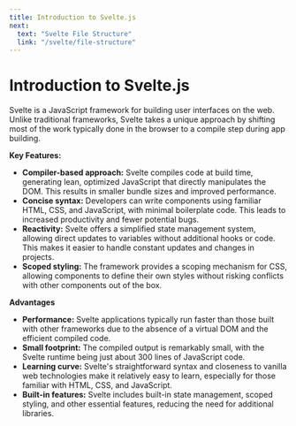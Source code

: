 ```yaml
---
title: Introduction to Svelte.js
next:
  text: "Svelte File Structure"
  link: "/svelte/file-structure"
---
```


# Introduction to Svelte.js

Svelte is a JavaScript framework for building user interfaces on the web. Unlike traditional frameworks, Svelte takes a unique approach by shifting most of the work typically done in the browser to a compile step during app building.

**Key Features:**

- **Compiler-based approach:** Svelte compiles code at build time, generating lean, optimized JavaScript that directly manipulates the DOM. This results in smaller bundle sizes and improved performance.
- **Concise syntax:** Developers can write components using familiar HTML, CSS, and JavaScript, with minimal boilerplate code. This leads to increased productivity and fewer potential bugs.
- **Reactivity:** Svelte offers a simplified state management system, allowing direct updates to variables without additional hooks or code. This makes it easier to handle constant updates and changes in projects.
- **Scoped styling:** The framework provides a scoping mechanism for CSS, allowing components to define their own styles without risking conflicts with other components out of the box.

**Advantages**

- **Performance:** Svelte applications typically run faster than those built with other frameworks due to the absence of a virtual DOM and the efficient compiled code.
- **Small footprint:** The compiled output is remarkably small, with the Svelte runtime being just about 300 lines of JavaScript code.
- **Learning curve:** Svelte's straightforward syntax and closeness to vanilla web technologies make it relatively easy to learn, especially for those familiar with HTML, CSS, and JavaScript.
- **Built-in features:** Svelte includes built-in state management, scoped styling, and other essential features, reducing the need for additional libraries.
